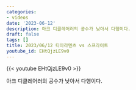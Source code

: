 ```yaml
---
categories:
- videos
date: '2023-06-12'
description: 아크 디클레어러의 공수가 낮아서 다행이다.
draft: false
tags: []
title: 2023/06/12 티아라멘츠 vs 스프라이트
youtube_id: EHtQjzLE9v0
---
```



{{< youtube EHtQjzLE9v0 >}}

아크 디클레어러의 공수가 낮아서 다행이다.